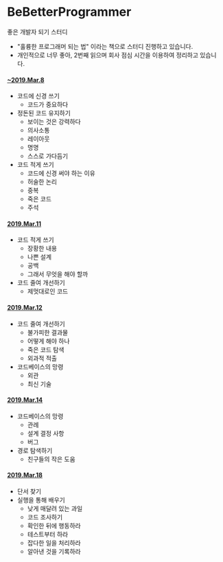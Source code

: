 # BeBetterProgrammer
좋은 개발자 되기 스터디
   * "훌륭한 프로그래머 되는 법" 이라는 책으로 스터디 진행하고 있습니다.
   * 개인적으로 너무 좋아, 2번째 읽으며 회사 점심 시간을 이용하여 정리하고 있습니다.   

#### [~2019.Mar.8](https://github.com/nali21c/BeBetterProgrammer/tree/master/1_round)
* 코드에 신경 쓰기
   * 코드가 중요하다
* 정돈된 코드 유지하기
   * 보이는 것은 강력하다
   * 의사소통
   * 레이아웃
   * 명명
   * 스스로 가다듬기
* 코드 적게 쓰기
   * 코드에 신경 써야 하는 이유
   * 허술한 논리
   * 중복
   * 죽은 코드
   * 주석

#### [2019.Mar.11](https://github.com/nali21c/BeBetterProgrammer/tree/master/2_round)
* 코드 적게 쓰기
   * 장황한 내용
   * 나쁜 설계
   * 공백
   * 그래서 무엇을 해야 할까
* 코드 줄여 개선하기
   * 제멋대로인 코드
   
#### [2019.Mar.12](https://github.com/nali21c/BeBetterProgrammer/tree/master/3_round)
* 코드 줄여 개선하기
  * 불가피한 결과물
  * 어떻게 해야 하나
  * 죽은 코드 탐색
  * 외과적 적출
* 코드베이스의 망령
  * 외관
  * 최신 기술
 
 #### [2019.Mar.14](https://github.com/nali21c/BeBetterProgrammer/tree/master/4_round)
 * 코드베이스의 망령
   * 관례
   * 설계 결정 사항
   * 버그
 * 경로 탐색하기
   * 친구들의 작은 도움
  
#### [2019.Mar.18](https://github.com/nali21c/BeBetterProgrammer/tree/master/5_round)
 * 단서 찾기
 * 실행을 통해 배우기
   * 낮게 매달려 있는 과일
   * 코드 조사하기
   * 확인한 뒤에 행동하라
   * 테스트부터 하라
   * 잡다한 일을 처리하라
   * 알아낸 것을 기록하라